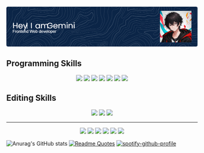 
![Header](./github-header-image.png)


  
<h2>Programming Skills</h2>
<p align="center">
   <img src="https://img.shields.io/badge/html5-%23E34F26.svg?style=for-the-badge&logo=html5&logoColor=white" />
     <img src="https://img.shields.io/badge/css3-%231572B6.svg?style=for-the-badge&logo=css3&logoColor=white" />
  <img src="https://img.shields.io/badge/tailwindcss-%2338B2AC.svg?style=for-the-badge&logo=tailwind-css&logoColor=white"/>
    <img src="https://img.shields.io/badge/javascript-%23323330.svg?style=for-the-badge&logo=javascript&logoColor=%23F7DF1E"/>
    <img src="https://img.shields.io/badge/react-%2320232a.svg?style=for-the-badge&logo=react&logoColor=%2361DAFB"/>
    <img src="https://img.shields.io/badge/node.js-6DA55F?style=for-the-badge&logo=node.js&logoColor=white"/>
    <img src="https://img.shields.io/badge/express.js-%23404d59.svg?style=for-the-badge&logo=express&logoColor=%2361DAFB"/>
</p>
<h2>Editing Skills</h2>
<p align="center">
    <img src="https://img.shields.io/badge/Adobe%20After%20Effects-9999FF.svg?style=for-the-badge&logo=Adobe%20After%20Effects&logoColor=white"/>
    <img src="https://img.shields.io/badge/Adobe%20Premiere%20Pro-9999FF.svg?style=for-the-badge&logo=Adobe%20Premiere%20Pro&logoColor=white"/>
    <img src="https://img.shields.io/badge/adobe%20photoshop-%2331A8FF.svg?style=for-the-badge&logo=adobe%20photoshop&logoColor=white"/>
</p>
<hr>
<p align="center">
    <img src="https://img.shields.io/badge/Instagram-%23E4405F.svg?style=for-the-badge&logo=Instagram&logoColor=white"/>
    <img src="https://img.shields.io/badge/YouTube-%23FF0000.svg?style=for-the-badge&logo=YouTube&logoColor=white"/>
    <img src="https://img.shields.io/badge/Twitter-%231DA1F2.svg?style=for-the-badge&logo=Twitter&logoColor=white"/>
    <img src="https://img.shields.io/badge/Gmail-D14836?style=for-the-badge&logo=gmail&logoColor=white"/>
    <img src="https://img.shields.io/badge/Discord-%235865F2.svg?style=for-the-badge&logo=discord&logoColor=white"/>
    <img src="https://img.shields.io/badge/linkedin-%230077B5.svg?style=for-the-badge&logo=linkedin&logoColor=white"/>
</p>
  
  ![Anurag's GitHub stats](https://github-readme-stats.vercel.app/api?username=Geminiixd&show_icons=true&theme=transparent) 
  [![Readme Quotes](https://quotes-github-readme.vercel.app/api?type=vertical&theme=dark)](https://github.com/piyushsuthar/github-readme-quotes)
  [![spotify-github-profile](https://spotify-github-profile.vercel.app/api/view?uid=arassahraiian&cover_image=true&theme=default&show_offline=false&background_color=121212&interchange=false&bar_color_cover=false)](https://github.com/kittinan/spotify-github-profile)
  
  

  
  

